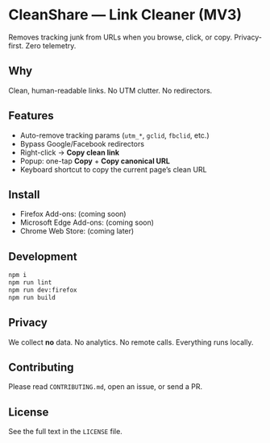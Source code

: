 # CleanShare — Link Cleaner (MV3)

Removes tracking junk from URLs when you browse, click, or copy. Privacy-first. Zero telemetry.

## Why
Clean, human-readable links. No UTM clutter. No redirectors.

## Features
- Auto-remove tracking params (`utm_*`, `gclid`, `fbclid`, etc.)
- Bypass Google/Facebook redirectors
- Right-click → **Copy clean link**
- Popup: one-tap **Copy** + **Copy canonical URL**
- Keyboard shortcut to copy the current page’s clean URL

## Install
- Firefox Add-ons: (coming soon)
- Microsoft Edge Add-ons: (coming soon)
- Chrome Web Store: (coming later)

## Development
```bash
npm i
npm run lint
npm run dev:firefox
npm run build
```

## Privacy

We collect **no** data. No analytics. No remote calls. Everything runs locally.

## Contributing

Please read `CONTRIBUTING.md`, open an issue, or send a PR.

## License

See the full text in the `LICENSE` file.